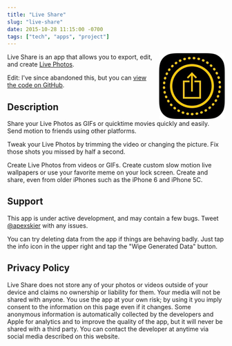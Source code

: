 ```yaml
---
title: "Live Share"
slug: "live-share"
date: 2015-10-28 11:15:00 -0700
tags: ["tech", "apps", "project"]
---
```


<img src="thumbnail.jpg" alt="Live Share icon" style="float: right;margin-left: 12px;">

Live Share is an app that allows you to export, edit, and create [Live
Photos](http://www.apple.com/iphone-6s/cameras/).

Edit: I've since abandoned this, but you can [view the code on GitHub](https://github.com/apexskier/LiveGifs).

## Description

Share your Live Photos as GIFs or quicktime movies quickly and easily. Send
motion to friends using other platforms.

Tweak your Live Photos by trimming the video or changing the picture. Fix those
shots you missed by half a second.

Create Live Photos from videos or GIFs. Create custom slow motion live
wallpapers or use your favorite meme on your lock screen. Create and share,
even from older iPhones such as the iPhone 6 and iPhone 5C.

## Support

This app is under active development, and may contain a few bugs. Tweet
[@apexskier](https://twitter.com/apexskier) with any issues.

You can try deleting data from the app if things are behaving badly. Just tap
the info icon in the upper right and tap the "Wipe Generated Data" button.

## Privacy Policy

Live Share does not store any of your photos or videos outside of your device
and claims no ownership or liability for them. Your media will not be shared
with anyone. You use the app at your own risk; by using it you imply consent to
the information on this page even if it changes. Some anonymous information is
automatically collected by the developers and Apple for analytics and to
improve the quality of the app, but it will never be shared with a third party.
You can contact the developer at anytime via social media described on this
website.
